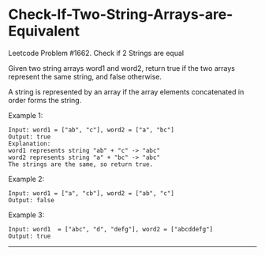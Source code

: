 # Check-If-Two-String-Arrays-are-Equivalent
Leetcode Problem #1662. Check if 2 Strings are equal

Given two string arrays word1 and word2, return true if the two arrays represent the same string, and false otherwise.

A string is represented by an array if the array elements concatenated in order forms the string.

 
Example 1:
```
Input: word1 = ["ab", "c"], word2 = ["a", "bc"]
Output: true
Explanation:
word1 represents string "ab" + "c" -> "abc"
word2 represents string "a" + "bc" -> "abc"
The strings are the same, so return true.
```

Example 2:
```
Input: word1 = ["a", "cb"], word2 = ["ab", "c"]
Output: false
```

Example 3:
```
Input: word1  = ["abc", "d", "defg"], word2 = ["abcddefg"]
Output: true
```

---
